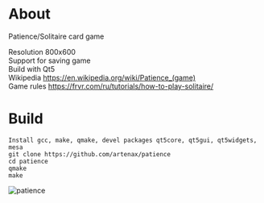 # About
Patience/Solitaire card game

Resolution 800x600  
Support for saving game  
Build with Qt5  
Wikipedia https://en.wikipedia.org/wiki/Patience_(game)  
Game rules https://frvr.com/ru/tutorials/how-to-play-solitaire/  

# Build
```
Install gcc, make, qmake, devel packages qt5core, qt5gui, qt5widgets, mesa
git clone https://github.com/artenax/patience
cd patience
qmake
make
```

![patience](https://user-images.githubusercontent.com/107228652/217573608-8abf9fd7-34b2-4402-864c-183623b49346.png)
